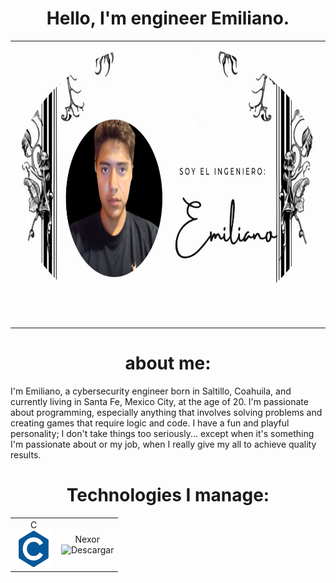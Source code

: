 <h1 align="center">Hello, I'm engineer Emiliano.</h1>

<table>
  <tr>
    <td>
      <img src="Data/Fondo.png" width="800" height="450" style="border-radius:50%;" alt="Fondo">
    </td>
  </tr>
</table>

<h1 align="center">about me:</h1>
<p>I'm Emiliano, a cybersecurity engineer born in Saltillo, Coahuila, and currently living in Santa Fe, Mexico City, at the age of 20.
I'm passionate about programming, especially anything that involves solving problems and creating games that require logic and code.
I have a fun and playful personality; I don't take things too seriously... except when it's something I'm passionate about or my job, when I really give my all to achieve quality results.</p>

<h1 align="center">Technologies I manage:</h1>

<table>
  <tr>
    <td align="center">C<br>
        <img src="Data/C.png" width="60" height="60" alt="C">
    </td>
    <td align="center">Nexor<br>
        <img src="Nexor-Data/Nexor-imagenes/qr-code.png" width="60" height="60" alt="Descargar">
    </td>
  </tr>
</table>
